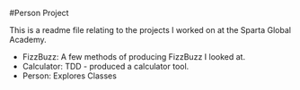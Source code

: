 #Person Project

This is a readme file relating to the projects I worked on at the Sparta Global Academy.

- FizzBuzz: A few methods of producing FizzBuzz I looked at.
- Calculator: TDD - produced a calculator tool.
- Person: Explores Classes

